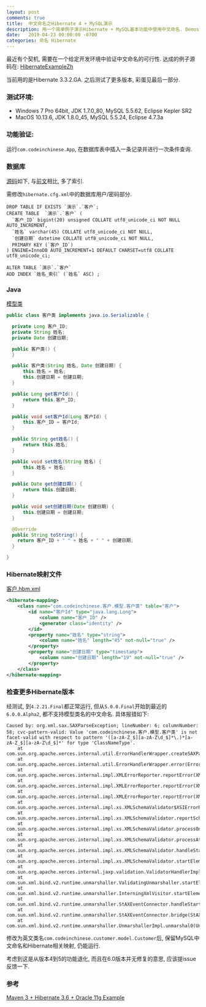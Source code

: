 ```yaml
---
layout: post
comments: true
title:  中文命名之Hibernate 4 + MySQL演示
description: 用一个简单例子演示Hibernate + MySQL基本功能中使用中文命名. Demostrate naming in Chinese in the basic features of Hibernate + MySQL.
date:   2019-04-23 00:00:00 -0700
categories: 命名 Hibernate
---
```


最近有个契机, 需要在一个给定开发环境中验证中文命名的可行性. 达成的例子源码在: [HibernateExampleZh](https://github.com/nobodxbodon/HibernateExampleZh)

当前用的是Hibernate 3.3.2.GA. 之后测试了更多版本, 彩蛋见最后一部分.

### 测试环境:
- Windows 7 Pro 64bit, JDK 1.7.0_80, MySQL 5.5.62, Eclipse Kepler SR2
- MacOS 10.13.6, JDK 1.8.0_45, MySQL 5.5.24, Eclipse 4.7.3a

### 功能验证:
运行`com.codeinchinese.App`, 在数据库表中插入一条记录并进行一次条件查询.

### 数据库
[源码](https://github.com/nobodxbodon/HibernateExampleZh/blob/master/数据库/客户.sql)如下, 与[前文](https://zhuanlan.zhihu.com/p/31417833)相比, 多了索引.

需修改`hibernate.cfg.xml`中的数据库用户/密码部分.
```mysql
DROP TABLE IF EXISTS `演示`.`客户`;
CREATE TABLE  `演示`.`客户` (
  `客户_ID` bigint(20) unsigned COLLATE utf8_unicode_ci NOT NULL AUTO_INCREMENT,
  `姓名` varchar(45) COLLATE utf8_unicode_ci NOT NULL,
  `创建日期` datetime COLLATE utf8_unicode_ci NOT NULL,
  PRIMARY KEY (`客户_ID`)
) ENGINE=InnoDB AUTO_INCREMENT=1 DEFAULT CHARSET=utf8 COLLATE utf8_unicode_ci;

ALTER TABLE `演示`.`客户`
ADD INDEX `姓名_索引` (`姓名` ASC) ;
```

### Java
[模型类](https://github.com/nobodxbodon/HibernateExampleZh/blob/master/src/main/java/com/codeinchinese/客户/模型/客户类.java)
```java
public class 客户类 implements java.io.Serializable {

  private Long 客户_ID;
  private String 姓名;
  private Date 创建日期;

  public 客户类() {
  }

  public 客户类(String 姓名, Date 创建日期) {
      this.姓名 = 姓名;
      this.创建日期 = 创建日期;
  }

  public Long get客户Id() {
      return this.客户_ID;
  }

  public void set客户Id(Long 客户Id) {
      this.客户_ID = 客户Id;
  }

  public String get姓名() {
      return this.姓名;
  }

  public void set姓名(String 姓名) {
      this.姓名 = 姓名;
  }

  public Date get创建日期() {
      return this.创建日期;
  }

  public void set创建日期(Date 创建日期) {
      this.创建日期 = 创建日期;
  }

  @Override
  public String toString() {
    return 客户_ID + " " + 姓名 + " " + 创建日期;
  }

}
```

### Hibernate映射文件
[客户.hbm.xml](https://github.com/nobodxbodon/HibernateExampleZh/blob/master/src/main/resources/com/codeinchinese/%E5%AE%A2%E6%88%B7/hibernate/%E5%AE%A2%E6%88%B7.hbm.xml)
```xml
<hibernate-mapping>
    <class name="com.codeinchinese.客户.模型.客户类" table="客户">
        <id name="客户Id" type="java.lang.Long">
            <column name="客户_ID" />
            <generator class="identity" />
        </id>
        <property name="姓名" type="string">
            <column name="姓名" length="45" not-null="true" />
        </property>
        <property name="创建日期" type="timestamp">
            <column name="创建日期" length="19" not-null="true" />
        </property>
    </class>
</hibernate-mapping>
```

### 检查更多Hibernate版本

经测试, 到`4.2.21.Final`都正常运行, 但从`5.0.0.Final`开始到最近的`6.0.0.Alpha2`, 都不支持模型类名的中文命名. 具体报错如下:
```
Caused by: org.xml.sax.SAXParseException; lineNumber: 6; columnNumber: 58; cvc-pattern-valid: Value 'com.codeinchinese.客户.模型.客户类' is not facet-valid with respect to pattern '([a-zA-Z_$][a-zA-Z\d_$]*\.)*[a-zA-Z_$][a-zA-Z\d_$]*' for type 'ClassNameType'.
	at com.sun.org.apache.xerces.internal.util.ErrorHandlerWrapper.createSAXParseException(ErrorHandlerWrapper.java:203)
	at com.sun.org.apache.xerces.internal.util.ErrorHandlerWrapper.error(ErrorHandlerWrapper.java:134)
	at com.sun.org.apache.xerces.internal.impl.XMLErrorReporter.reportError(XMLErrorReporter.java:396)
	at com.sun.org.apache.xerces.internal.impl.XMLErrorReporter.reportError(XMLErrorReporter.java:327)
	at com.sun.org.apache.xerces.internal.impl.XMLErrorReporter.reportError(XMLErrorReporter.java:284)
	at com.sun.org.apache.xerces.internal.impl.xs.XMLSchemaValidator$XSIErrorReporter.reportError(XMLSchemaValidator.java:452)
	at com.sun.org.apache.xerces.internal.impl.xs.XMLSchemaValidator.reportSchemaError(XMLSchemaValidator.java:3230)
	at com.sun.org.apache.xerces.internal.impl.xs.XMLSchemaValidator.processOneAttribute(XMLSchemaValidator.java:2825)
	at com.sun.org.apache.xerces.internal.impl.xs.XMLSchemaValidator.processAttributes(XMLSchemaValidator.java:2762)
	at com.sun.org.apache.xerces.internal.impl.xs.XMLSchemaValidator.handleStartElement(XMLSchemaValidator.java:2050)
	at com.sun.org.apache.xerces.internal.impl.xs.XMLSchemaValidator.startElement(XMLSchemaValidator.java:740)
	at com.sun.org.apache.xerces.internal.jaxp.validation.ValidatorHandlerImpl.startElement(ValidatorHandlerImpl.java:570)
	at com.sun.xml.bind.v2.runtime.unmarshaller.ValidatingUnmarshaller.startElement(ValidatingUnmarshaller.java:101)
	at com.sun.xml.bind.v2.runtime.unmarshaller.InterningXmlVisitor.startElement(InterningXmlVisitor.java:75)
	at com.sun.xml.bind.v2.runtime.unmarshaller.StAXEventConnector.handleStartElement(StAXEventConnector.java:261)
	at com.sun.xml.bind.v2.runtime.unmarshaller.StAXEventConnector.bridge(StAXEventConnector.java:130)
	at com.sun.xml.bind.v2.runtime.unmarshaller.UnmarshallerImpl.unmarshal0(UnmarshallerImpl.java:460)
```
修改为英文类名`com.codeinchinese.customer.model.Customer`后, 保留MySQL中文命名和Hibernate相关映射, 仍能运行. 

考虑到这是从版本4到5的功能退化, 而且在6.0版本并无修复的意思, 应该提issue反馈一下.

### 参考

[Maven 3 + Hibernate 3.6 + Oracle 11g Example](https://www.mkyong.com/hibernate/maven-3-hibernate-3-6-oracle-11g-example-xml-mapping/)